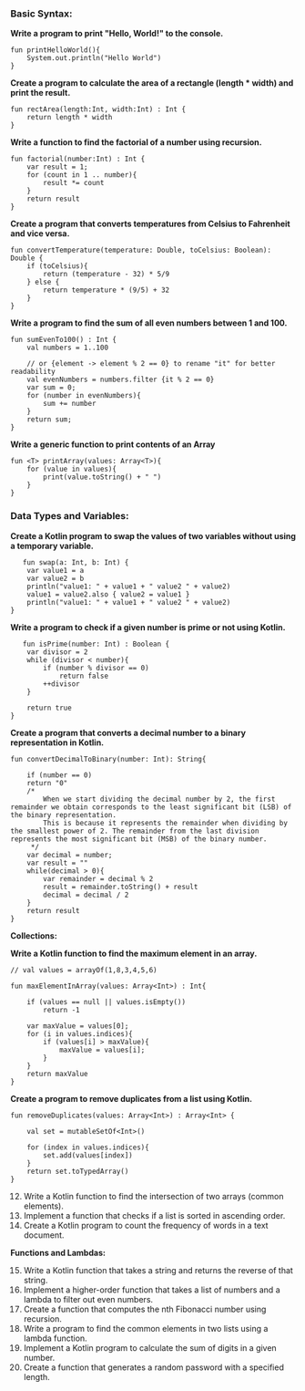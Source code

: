 

### Basic Syntax:

**Write a program to print "Hello, World!" to the console.**
```
fun printHelloWorld(){
    System.out.println("Hello World")
}
```

**Create a program to calculate the area of a rectangle (length * width) and print the result.**
```
fun rectArea(length:Int, width:Int) : Int {
    return length * width
}
```   

**Write a function to find the factorial of a number using recursion.**
```
fun factorial(number:Int) : Int {
    var result = 1;
    for (count in 1 .. number){
        result *= count
    }
    return result
}
```
**Create a program that converts temperatures from Celsius to Fahrenheit and vice versa.**
```
fun convertTemperature(temperature: Double, toCelsius: Boolean): Double {
    if (toCelsius){
        return (temperature - 32) * 5/9
    } else {
        return temperature * (9/5) + 32 
    }
}
```

**Write a program to find the sum of all even numbers between 1 and 100.**
```
fun sumEvenTo100() : Int {
    val numbers = 1..100

    // or {element -> element % 2 == 0} to rename "it" for better readability
    val evenNumbers = numbers.filter {it % 2 == 0}  
    var sum = 0;
    for (number in evenNumbers){
        sum += number
    }
    return sum;
}
```

**Write a generic function to print contents of an Array**
```
fun <T> printArray(values: Array<T>){
    for (value in values){
        print(value.toString() + " ")
    }
}
```

### Data Types and Variables:

**Create a Kotlin program to swap the values of two variables without using a temporary variable.**
```
   fun swap(a: Int, b: Int) {
    var value1 = a
    var value2 = b
    println("value1: " + value1 + " value2 " + value2)
    value1 = value2.also { value2 = value1 }
    println("value1: " + value1 + " value2 " + value2)
}
```
**Write a program to check if a given number is prime or not using Kotlin.**
```
   fun isPrime(number: Int) : Boolean {
    var divisor = 2
    while (divisor < number){
        if (number % divisor == 0)
            return false
        ++divisor
    }

    return true
}
```

**Create a program that converts a decimal number to a binary representation in Kotlin.**
```
fun convertDecimalToBinary(number: Int): String{
    
    if (number == 0)
    return "0"
    /*
        When we start dividing the decimal number by 2, the first remainder we obtain corresponds to the least significant bit (LSB) of the binary representation. 
        This is because it represents the remainder when dividing by the smallest power of 2. The remainder from the last division represents the most significant bit (MSB) of the binary number.
     */
    var decimal = number;
    var result = ""
    while(decimal > 0){
        var remainder = decimal % 2
        result = remainder.toString() + result
        decimal = decimal / 2
    }
    return result
}
```


**Collections:**

**Write a Kotlin function to find the maximum element in an array.**
```
// val values = arrayOf(1,8,3,4,5,6)

fun maxElementInArray(values: Array<Int>) : Int{

    if (values == null || values.isEmpty())
        return -1

    var maxValue = values[0];
    for (i in values.indices){
        if (values[i] > maxValue){
            maxValue = values[i];
        }
    }
    return maxValue
}
```
**Create a program to remove duplicates from a list using Kotlin.**
```
fun removeDuplicates(values: Array<Int>) : Array<Int> {

    val set = mutableSetOf<Int>()

    for (index in values.indices){
        set.add(values[index])
    }
    return set.toTypedArray()
}
```

12. Write a Kotlin function to find the intersection of two arrays (common elements).
13. Implement a function that checks if a list is sorted in ascending order.
14. Create a Kotlin program to count the frequency of words in a text document.

**Functions and Lambdas:**

15. Write a Kotlin function that takes a string and returns the reverse of that string.
16. Implement a higher-order function that takes a list of numbers and a lambda to filter out even numbers.
17. Create a function that computes the nth Fibonacci number using recursion.
18. Write a program to find the common elements in two lists using a lambda function.
19. Implement a Kotlin program to calculate the sum of digits in a given number.
20. Create a function that generates a random password with a specified length.

